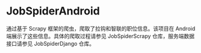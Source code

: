 # JobSpiderAndroid
通过基于 Scrapy 框架的爬虫，爬取了拉钩和智联的职位信息。该项目在 Android 端展示了这些信息。具体的爬取过程请参见 JobSpiderScrapy 仓库，服务端数据接口请参见 JobSpiderDjango 仓库。
